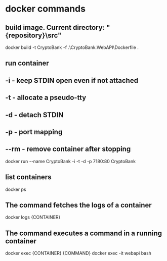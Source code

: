 # docker commands

## build image. Current directory: "{repository}\src"
docker build -t CryptoBank -f .\CryptoBank.WebAPI\Dockerfile .

## run container
## -i - keep STDIN open even if not attached
## -t - allocate a pseudo-tty
## -d - detach STDIN
## -p - port mapping
## --rm - remove container after stopping
docker run --name CryptoBank -i -t -d -p 7180:80 CryptoBank

## list containers
docker ps

## The command fetches the logs of a container
docker logs {CONTAINER}

## The command executes a command in a running container
docker exec {CONTAINER} {COMMAND}
docker exec -it webapi bash